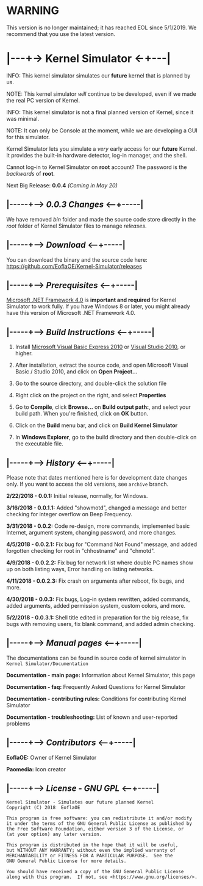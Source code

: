 # WARNING

This version is no longer maintained; it has reached EOL since 5/1/2019. We recommend that you use the latest version.

# |---+-> Kernel Simulator <-+---|

INFO: This kernel simulator simulates our **future** kernel that is planned by us.

NOTE: This kernel simulator _will_ continue to be developed, even if we made the real PC version of Kernel.

INFO: This kernel simulator is not a final planned version of Kernel, since it was minimal.

NOTE: It can only be Console at the moment, while we are developing a GUI for this simulator.

Kernel Simulator lets you simulate a _very_ early access for our **future** Kernel. It provides the built-in hardware
detector, log-in manager, and the shell.

Cannot log-in to Kernel Simulator on **root** account? The password is the _backwards_ of **root**.

Next Big Release: **0.0.4** _(Coming in May 20)_

## |-----+--> _0.0.3 Changes_ <--+-----|

We have removed _bin_ folder and made the source code store directly in the _root_ folder of Kernel Simulator files to manage _releases_.

## |-----+--> _Download_ <--+-----|

You can download the binary and the source code here: https://github.com/EoflaOE/Kernel-Simulator/releases

## |-----+--> _Prerequisites_ <--+-----|

[Microsoft .NET Framework 4.0](https://download.microsoft.com/download/1/B/E/1BE39E79-7E39-46A3-96FF-047F95396215/dotNetFx40_Full_setup.exe) is **important and required** for Kernel Simulator to work fully. If you have Windows 8 or later, you might already have this version of Microsoft .NET Framework 4.0.

## |-----+--> _Build Instructions_ <--+-----|

1. Install [Microsoft Visual Basic Express 2010](https://visual-basic-express.soft32.com/old-version/386190/2010.express/) or [Visual Studio 2010](https://www.visualstudio.com/vs/older-downloads/ "Sign-in required"), or higher.

2. After installation, extract the source code, and open Microsoft Visual Basic / Studio 2010, and click on **Open Project...**

3. Go to the source directory, and double-click the solution file

4. Right click on the project on the right, and select **Properties**

5. Go to **Compile**, click **Browse...** on **Build output path:**, and select your build path. When you're finished, click on **OK** button.

6. Click on the **Build** menu bar, and click on **Build Kernel Simulator**

7. In **Windows Explorer**, go to the build directory and then double-click on the executable file.

## |-----+--> _History_ <--+-----|

Please note that dates mentioned here is for development date changes only. If you want to access the old versions, see `archive` branch.

**2/22/2018 - 0.0.1:** Initial release, normally, for Windows.

**3/16/2018 - 0.0.1.1:** Added "showmotd", changed a message and better checking for integer overflow on Beep Frequency.

**3/31/2018 - 0.0.2:** Code re-design, more commands, implemented basic Internet, argument system, changing password, and more changes.

**4/5/2018 - 0.0.2.1:** Fix bug for "Command Not Found" message, and added forgotten checking for root in "chhostname" and "chmotd".

**4/9/2018 - 0.0.2.2:** Fix bug for network list where double PC names show up on both listing ways, Error handling on listing networks.

**4/11/2018 - 0.0.2.3:** Fix crash on arguments after reboot, fix bugs, and more.

**4/30/2018 - 0.0.3:** Fix bugs, Log-in system rewritten, added commands, added arguments, added permission system, custom colors, and more.

**5/2/2018 - 0.0.3.1:** Shell title edited in preparation for the big release, fix bugs with removing users, fix blank command, and added admin checking.

## |-----+--> _Manual pages_ <--+-----|

The documentations can be found in source code of kernel simulator in `Kernel Simulator/Documentation`

**Documentation - main page:** Information about Kernel Simulator, this page

**Documentation - faq:** Frequently Asked Questions for Kernel Simulator

**Documentation - contributing rules:** Conditions for contributing Kernel Simulator

**Documentation - troubleshooting:** List of known and user-reported problems

## |-----+--> _Contributors_ <--+-----|

**EoflaOE:** Owner of Kernel Simulator

**Paomedia:** Icon creator

## |-----+--> _License - GNU GPL_ <--+-----|

    Kernel Simulator - Simulates our future planned Kernel
    Copyright (C) 2018  EoflaOE

    This program is free software: you can redistribute it and/or modify
    it under the terms of the GNU General Public License as published by
    the Free Software Foundation, either version 3 of the License, or
    (at your option) any later version.

    This program is distributed in the hope that it will be useful,
    but WITHOUT ANY WARRANTY; without even the implied warranty of
    MERCHANTABILITY or FITNESS FOR A PARTICULAR PURPOSE.  See the
    GNU General Public License for more details.

    You should have received a copy of the GNU General Public License
    along with this program.  If not, see <https://www.gnu.org/licenses/>.

